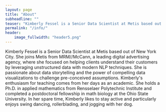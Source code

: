 ```yaml
---
layout: page
title: "About"
subheadline: ""
teaser: "Kimberly Fessel is a Senior Data Scientist at Metis based out of NYC."
permalink: "/info/"
header:
    image_fullwidth: "header5.png"
---
```



Kimberly Fessel is a Senior Data Scientist at Metis based out of New York City.  She joins Metis from MRM//McCann, a leading digital advertising agency, where she focused on helping clients understand their customers by leveraging unstructured data with modern NLP techniques.  She is passionate about data storytelling and the power of compelling data visualizations to challenge pre-conceived assumptions.  Kimberly's enthusiasm for teaching comes from her days as an academic.  She holds a Ph.D. in applied mathematics from Rensselaer Polytechnic Institute and completed a postdoctoral fellowship in math biology at the Ohio State University.  In her spare time, Kimberly likes to stay active and particularly enjoys swing dancing, rollerblading, and jogging with her dog.


